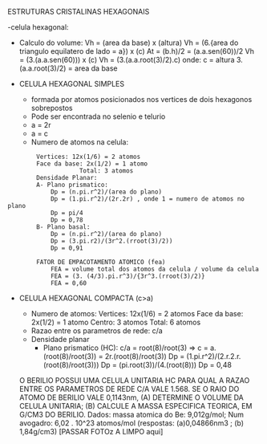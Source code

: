 ESTRUTURAS CRISTALINAS HEXAGONAIS

-celula hexagonal:
 - Calculo do volume:
    Vh = (area da base) x (altura)
    Vh = (6.{area do triangulo equilatero de lado = a}) x (c)
    At = (b.h)/2 = (a.a.sen(60))/2
    Vh = (3.(a.a.sen(60))) x (c)
    Vh = (3.(a.a.root(3)/2).c)
    onde:
     c = altura
     3.(a.a.root(3)/2) = area da base

- CELULA HEXAGONAL SIMPLES
    - formada por atomos posicionados nos vertices de dois hexagonos sobrepostos
    - Pode ser encontrada no selenio e telurio
    - a = 2r
    - a = c
    - Numero de atomos na celula:
```
        Vertices: 12x(1/6) = 2 atomos
        Face da base: 2x(1/2) = 1 atomo
                    Total: 3 atomos
        Densidade Planar:
        A- Plano prismatico:
            Dp = (n.pi.r^2)/(area do plano)
            Dp = (1.pi.r^2)/(2r.2r) , onde 1 = numero de atomos no plano
            Dp = pi/4
            Dp = 0,78
        B- Plano basal:
            Dp = (n.pi.r^2)/(area do plano)
            Dp = (3.pi.r2)/(3r^2.(rroot(3)/2))
            Dp = 0,91

        FATOR DE EMPACOTAMENTO ATOMICO (fea)
            FEA = volume total dos atomos da celula / volume da celula
            FEA = (3. (4/3).pi.r^3)/{3r^3.(rroot(3)/2)}
            FEA = 0,60
```
- CELULA HEXAGONAL COMPACTA (c>a)
    - Numero de atomos:
        Vertices: 12x(1/6) = 2 atomos
        Face da base: 2x(1/2) = 1 atomo
        Centro: 3 atomos
                    Total: 6 atomos
    - Razao entre os parametros de rede: c/a
    - Densidade planar
        - Plano prismatico (HC):
            c/a = root(8)/root(3) => c = a.(root(8)/root(3)) = 2r.(root(8)/root(3))
            Dp = (1.pi.r^2)/(2.r.2.r.(root(8)/root(3)))
            Dp = (pi.root(3))/(4.(root(8)))
            Dp = 0,48

    O BERILIO POSSUI UMA CELULA UNITARIA HC PARA QUAL A RAZAO ENTRE OS PARAMETROS DE REDE C/A VALE 1.568. SE O RAIO DO ATOMO DE BERILIO VALE 0,1143nm, (A) DETERMINE O VOLUME DA CELULA UNITARIA; (B) CALCULE A MASSA ESPECIFICA TEORICA, EM G/CM3 DO BERILIO.
    Dados: massa atomica do Be: 9,012g/mol; Num avogadro: 6,02 . 10^23 atomos/mol
    (respostas: (a)0,04866nm3 ; (b) 1,84g/cm3)
    [PASSAR FOTOz A LIMPO aqui]


